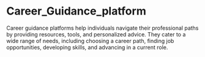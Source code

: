 # Career_Guidance_platform
 Career guidance platforms help individuals navigate their professional paths by providing resources, tools, and personalized advice. They cater to a wide range of needs, including choosing a career path, finding job opportunities, developing skills, and advancing in a current role.
